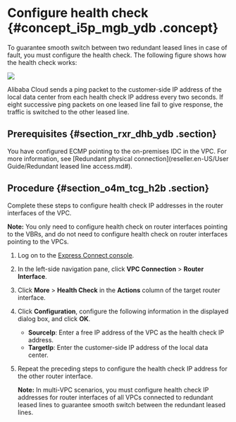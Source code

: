 # Configure health check {#concept_i5p_mgb_ydb .concept}

To guarantee smooth switch between two redundant leased lines in case of fault, you must configure the health check. The following figure shows how the health check works:

![](http://static-aliyun-doc.oss-cn-hangzhou.aliyuncs.com/assets/img/13859/15382994554028_en-US.png)

Alibaba Cloud sends a ping packet to the customer-side IP address of the local data center from each health check IP address every two seconds. If eight successive ping packets on one leased line fail to give response, the traffic is switched to the other leased line.

## Prerequisites {#section_rxr_dhb_ydb .section}

You have configured ECMP pointing to the on-premises IDC in the VPC. For more information, see [Redundant physical connection](reseller.en-US/User Guide/Redundant leased line access.md#).

## Procedure {#section_o4m_tcg_h2b .section}

Complete these steps to configure health check IP addresses in the router interfaces of the VPC.

**Note:** You only need to configure health check on router interfaces pointing to the VBRs, and do not need to configure health check on router interfaces pointing to the VPCs.

1.  Log on to the [Express Connect console](https://partners-intl.aliyun.com/login-required#/ri).
2.  In the left-side navigation pane, click **VPC Connection** \> **Router Interface**.
3.  Click **More** \> **Health Check** in the **Actions** column of the target router interface.
4.  Click **Configuration**, configure the following information in the displayed dialog box, and click **OK**.
    -   **SourceIp**: Enter a free IP address of the VPC as the health check IP address.
    -   **TargetIp**: Enter the customer-side IP address of the local data center.
5.  Repeat the preceding steps to configure the health check IP address for the other router interface.

    **Note:** In multi-VPC scenarios, you must configure health check IP addresses for router interfaces of all VPCs connected to redundant leased lines to guarantee smooth switch between the redundant leased lines.


